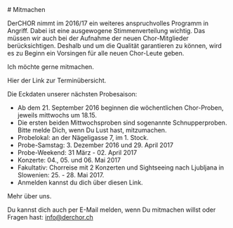---
---

<div class="editable">
# Mitmachen

DerCHOR nimmt im 2016/17 ein weiteres anspruchvolles Programm in Angriff. Dabei ist eine ausgewogene Stimmenverteilung wichtig. Das müssen wir auch bei der Aufnahme der neuen Chor-Mitglieder berücksichtigen. Deshalb und um die Qualität garantieren zu können, wird es zu Beginn ein Vorsingen für alle neuen Chor-Leute geben.

Ich möchte gerne mitmachen.

Hier der Link zur Terminübersicht.

Die Eckdaten unserer nächsten Probesaison:
* Ab dem 21. September 2016 beginnen die wöchentlichen Chor-Proben, jeweils mittwochs um 18.15.
* Die ersten beiden Mittwochsproben sind sogenannte Schnupperproben. Bitte melde Dich, wenn Du Lust hast, mitzumachen. 
* Probelokal: an der Nägeligasse 7, im 1. Stock.
* Probe-Samstag: 3. Dezember 2016 und 29. April 2017
* Probe-Weekend: 31 März - 02. April 2017
* Konzerte: 04., 05. und 06. Mai 2017
* Fakultativ: Chorreise mit 2 Konzerten und Sightseeing nach Ljubljana in Slowenien: 25. - 28. Mai 2017.
* Anmelden kannst du dich über diesen Link.

Mehr über uns.

Du kannst dich auch per E-Mail melden, wenn Du mitmachen willst oder Fragen hast: [info@derchor.ch](mailt:info@derchor.ch)
</div>
